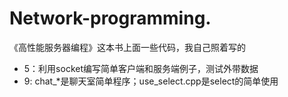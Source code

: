 # Network-programming.
《高性能服务器编程》这本书上面一些代码，我自己照着写的

- 5：利用socket编写简单客户端和服务端例子，测试外带数据
- 9: chat_*是聊天室简单程序；use_select.cpp是select的简单使用
